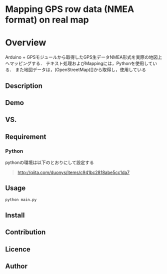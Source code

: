 Mapping GPS row data (NMEA format) on real map
====

# Overview
Arduino + GPSモジュールから取得したGPS生データNMEA形式を実際の地図上へマッピングする．
テキスト処理およびMappingには，Pythonを使用している．
また地図データは，(OpenStreetMap)[]から取得し，使用している
## Description

## Demo

## VS. 

## Requirement
### Python
pythonの環境は以下のとおりにして設定する
> http://qiita.com/duonys/items/c941bc2818abe5cc1da7


## Usage

```bash
python main.py
```

## Install

## Contribution

## Licence


## Author

